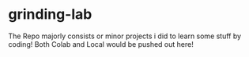 # grinding-lab
The Repo majorly consists or minor projects i did to learn some stuff by coding!
Both Colab and Local would be pushed out here!

